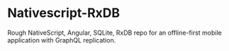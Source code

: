 # Nativescript-RxDB
Rough NativeScript, Angular, SQLite, RxDB repo for an offline-first mobile application with GraphQL replication.
